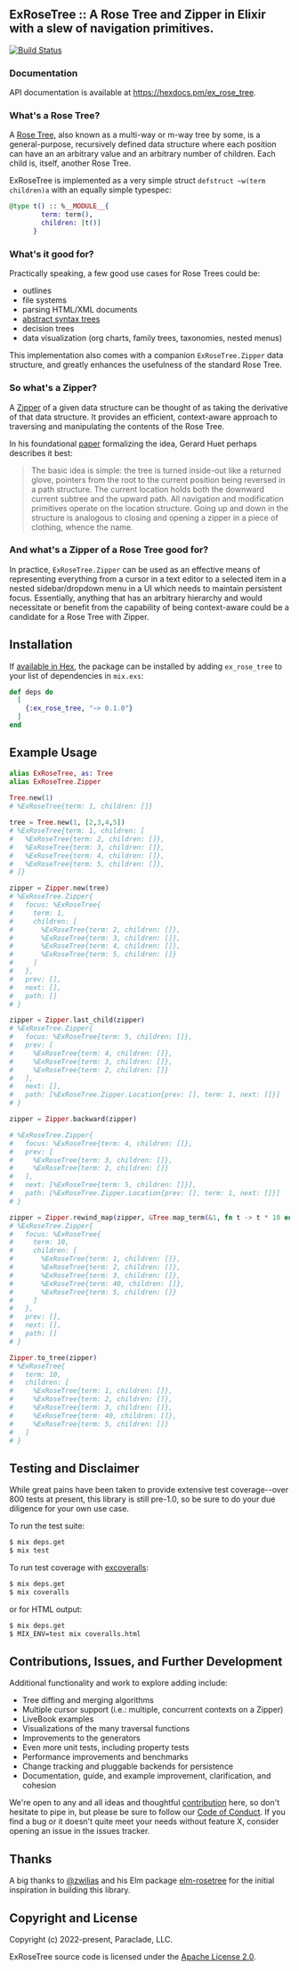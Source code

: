 ## ExRoseTree :: A Rose Tree and Zipper in Elixir with a slew of navigation primitives.

[![Build Status](https://github.com/StoatPower/ex-rose-tree/actions/workflows/elixir.yml/badge.svg)](https://github.com/StoatPower/ex-rose-tree/actions/workflows/elixir.yml)

### Documentation

API documentation is available at https://hexdocs.pm/ex_rose_tree.

<!-- README START -->

### What's a Rose Tree?

A [Rose Tree](https://en.wikipedia.org/wiki/Rose_tree), also known as a multi-way or m-way tree
by some, is a general-purpose, recursively defined data structure where each position can have an 
an arbitrary value and an arbitrary number of children. Each child is, itself, another Rose Tree.

ExRoseTree is implemented as a very simple struct `defstruct ~w(term children)a` with an equally
simple typespec:

```elixir
@type t() :: %__MODULE__{
        term: term(),
        children: [t()]
      }
```

### What's it good for?

Practically speaking, a few good use cases for Rose Trees could be:

* outlines
* file systems
* parsing HTML/XML documents
* [abstract syntax trees](https://en.wikipedia.org/wiki/Abstract_syntax_tree)
* decision trees
* data visualization (org charts, family trees, taxonomies, nested menus)

This implementation also comes with a companion `ExRoseTree.Zipper` data structure, and greatly
enhances the usefulness of the standard Rose Tree. 

### So what's a Zipper? 

A [Zipper](https://en.wikipedia.org/wiki/Zipper_(data_structure)) of a given data structure can 
be thought of as taking the derivative of that data structure. It provides an efficient, context-aware 
approach to traversing and manipulating the contents of the Rose Tree.

In his foundational [paper](https://www.st.cs.uni-saarland.de/edu/seminare/2005/advanced-fp/docs/huet-zipper.pdf) 
formalizing the idea, Gerard Huet perhaps describes it best:

> The basic idea is simple: the tree is turned inside-out like a returned glove,
> pointers from the root to the current position being reversed in a path structure. The
> current location holds both the downward current subtree and the upward path. All
> navigation and modification primitives operate on the location structure. Going up
> and down in the structure is analogous to closing and opening a zipper in a piece
> of clothing, whence the name.

### And what's a Zipper of a Rose Tree good for?

In practice, `ExRoseTree.Zipper` can be used as an effective means of representing everything from a cursor
in a text editor to a selected item in a nested sidebar/dropdown menu in a UI which needs to maintain persistent
focus. Essentially, anything that has an arbitrary hierarchy and would necessitate or benefit from the capability of
being context-aware could be a candidate for a Rose Tree with Zipper.

## Installation

If [available in Hex](https://hex.pm/docs/publish), the package can be installed
by adding `ex_rose_tree` to your list of dependencies in `mix.exs`:

```elixir
def deps do
  [
    {:ex_rose_tree, "~> 0.1.0"}
  ]
end
```

## Example Usage

```elixir
alias ExRoseTree, as: Tree
alias ExRoseTree.Zipper    
    
Tree.new(1)
# %ExRoseTree{term: 1, children: []}

tree = Tree.new(1, [2,3,4,5])
# %ExRoseTree{term: 1, children: [
#   %ExRoseTree{term: 2, children: []},
#   %ExRoseTree{term: 3, children: []},
#   %ExRoseTree{term: 4, children: []},
#   %ExRoseTree{term: 5, children: []},
# ]}

zipper = Zipper.new(tree)
# %ExRoseTree.Zipper{
#   focus: %ExRoseTree{
#     term: 1,
#     children: [
#       %ExRoseTree{term: 2, children: []},
#       %ExRoseTree{term: 3, children: []},
#       %ExRoseTree{term: 4, children: []},
#       %ExRoseTree{term: 5, children: []}
#     ]
#   },
#   prev: [],
#   next: [],
#   path: []
# }

zipper = Zipper.last_child(zipper)
# %ExRoseTree.Zipper{
#   focus: %ExRoseTree{term: 5, children: []},
#   prev: [
#     %ExRoseTree{term: 4, children: []},
#     %ExRoseTree{term: 3, children: []},
#     %ExRoseTree{term: 2, children: []}
#   ],
#   next: [],
#   path: [%ExRoseTree.Zipper.Location{prev: [], term: 1, next: []}]
# }

zipper = Zipper.backward(zipper)

# %ExRoseTree.Zipper{
#   focus: %ExRoseTree{term: 4, children: []},
#   prev: [
#     %ExRoseTree{term: 3, children: []}, 
#     %ExRoseTree{term: 2, children: []}
#   ],
#   next: [%ExRoseTree{term: 5, children: []}],
#   path: [%ExRoseTree.Zipper.Location{prev: [], term: 1, next: []}]
# }

zipper = Zipper.rewind_map(zipper, &Tree.map_term(&1, fn t -> t * 10 end))
# %ExRoseTree.Zipper{
#   focus: %ExRoseTree{
#     term: 10,
#     children: [
#       %ExRoseTree{term: 1, children: []},
#       %ExRoseTree{term: 2, children: []},
#       %ExRoseTree{term: 3, children: []},
#       %ExRoseTree{term: 40, children: []},
#       %ExRoseTree{term: 5, children: []}
#     ]
#   },
#   prev: [],
#   next: [],
#   path: []
# }

Zipper.to_tree(zipper)
# %ExRoseTree{
#   term: 10,
#   children: [
#     %ExRoseTree{term: 1, children: []},
#     %ExRoseTree{term: 2, children: []},
#     %ExRoseTree{term: 3, children: []},
#     %ExRoseTree{term: 40, children: []},
#     %ExRoseTree{term: 5, children: []}
#   ]
# }
```

## Testing and Disclaimer

While great pains have been taken to provide extensive test coverage--over 800 
tests at present, this library is still pre-1.0, so be sure to do your due diligence 
for your own use case. 

To run the test suite:

```bash
$ mix deps.get
$ mix test
```

To run test coverage with [excoveralls](https://github.com/parroty/excoveralls):

```bash
$ mix deps.get
$ mix coveralls
```

or for HTML output:

```bash
$ mix deps.get
$ MIX_ENV=test mix coveralls.html
```

<!-- README END -->

## Contributions, Issues, and Further Development

Additional functionality and work to explore adding include:

* Tree diffing and merging algorithms
* Multiple cursor support (i.e.: multiple, concurrent contexts on a Zipper)
* LiveBook examples
* Visualizations of the many traversal functions
* Improvements to the generators
* Even more unit tests, including property tests
* Performance improvements and benchmarks
* Change tracking and pluggable backends for persistence
* Documentation, guide, and example improvement, clarification, and cohesion

We're open to any and all ideas and thoughtful [contribution](/CONTRIBUTING.md) here, 
so don't hesitate to pipe in, but please be sure to follow our [Code of Conduct](/CODE_OF_CONDUCT.md). 
If you find a bug or it doesn't quite meet your needs without feature X, consider 
opening an issue in the issues tracker. 

## Thanks

A big thanks to [@zwilias](https://github.com/zwilias) and his Elm package 
[elm-rosetree](https://github.com/zwilias/elm-rosetree/tree/1.5.0) for the 
initial inspiration in building this library. 

## Copyright and License

Copyright (c) 2022-present, Paraclade, LLC.

ExRoseTree source code is licensed under the [Apache License 2.0](/LICENSE).



